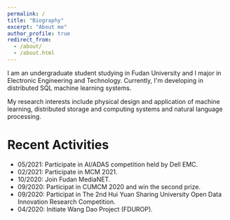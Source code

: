 ```yaml
---
permalink: /
title: "Biography"
excerpt: "About me"
author_profile: true
redirect_from: 
  - /about/
  - /about.html
---
```


I am an undergraduate student studying in Fudan University and I major in Electronic Engineering and Technology. Currently, I'm developing in distributed SQL machine learning systems.

My research interests include physical design and application of machine learning, distributed storage and computing systems and natural language processing.

Recent Activities
======

* 05/2021: Participate in AI/ADAS competition held by Dell EMC.
* 02/2021: Participate in MCM 2021.
* 10/2020: Join Fudan MediaNET.
* 09/2020: Participat in CUMCM 2020 and win the second prize.
* 09/2020: Participat in The 2nd Hui Yuan Sharing University Open Data Innovation Research Competition.
* 04/2020: Initiate Wang Dao Project (FDUROP).